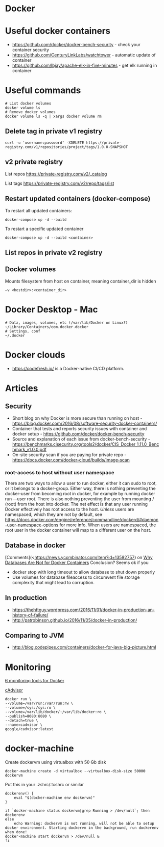 # Docker

# Useful docker containers
* <https://github.com/docker/docker-bench-security> - check your container security
* <https://github.com/CenturyLinkLabs/watchtower> - automatic update of container
* <https://github.com/lbjay/apache-elk-in-five-minutes> - get elk running in container

# Useful commands

    # List docker volumes
    docker volume ls
    # Remove docker volumes
    docker volume ls -q | xargs docker volume rm

## Delete tag in private v1 registry
    curl -u 'username:password' -XDELETE https://private-registry.com/v1/repositories/project/tags/1.0.0-SNAPSHOT

## v2 private registry

List repos https://private-registry.com/v2/_catalog

List tags https://private-registry.com/v2/repo/tags/list

## Restart updated containers (docker-compose)
To restart all updated containers:
    
    docker-compose up -d --build
    
To restart a specific updated container

    docker-compose up -d --build <container>
    
## List repos in private v2 registry

## Docker volumes
Mounts filesystem from host on container, meaning container_dir is hidden 

    –v <hostdir>:<container_dir>

# Docker Desktop - Mac

    # Data, images, volumes, etc (/var/lib/Docker on Linux?)
    ~/Library/Containers/com.docker.docker
    # Settings, conf
    ~/.docker


# Docker clouds
* <https://codefresh.io/> is a Docker-native CI/CD platform.

# Articles
## Security
* Short blog on why Docker is more secure than running on host - <https://blog.docker.com/2016/08/software-security-docker-containers/>
* Container that tests and reports security issues with container and docker setup - <https://github.com/docker/docker-bench-security>
* Source and explanation of each issue from docker-bench-security - <https://benchmarks.cisecurity.org/tools2/docker/CIS_Docker_1.11.0_Benchmark_v1.0.0.pdf>
* On-site security scan if you are paying for private repo - <https://docs.docker.com/docker-cloud/builds/image-scan>

### root-access to host without user namespace
There are two ways to allow a user to run docker, either it can sudo to root, or it belongs to a docker-group. Either way, there is nothing preventing the docker-user from becoming root in docker, for example by running docker run --user root. There is also nothing preventing the user
from mounting / (root) from the host into docker. The net effect is that any user running Docker effectively has root access to the host.
*Unless* users are namespaced, which they are not by default, see <https://docs.docker.com/engine/reference/commandline/dockerd/#daemon-user-namespace-options> for more info. When users are namespaced, the root
user in the docker container will map to a different user on the host.

## Database in docker
[Comments](<https://news.ycombinator.com/item?id=13582757) on [Why Databases Are Not for Docker Containers](https://myopsblog.wordpress.com/2017/02/06/why-databases-is-not-for-containers/)
Conclusion? Seems ok if you 
* docker stop with long timeout to allow database to shut down properly
* Use volumes for database fileaccess to circumvent file storage complexity that might lead to corruption.

## In production
* <https://thehftguy.wordpress.com/2016/11/01/docker-in-production-an-history-of-failure/>
* <http://patrobinson.github.io/2016/11/05/docker-in-production/>

## Comparing to JVM
* <http://blog.codepipes.com/containers/docker-for-java-big-picture.html>

# Monitoring

[6 monitoring tools for Docker](http://www.infoworld.com/article/2976930/application-virtualization/6-monitoring-tools-docker-containers.html)

[cAdvisor](https://github.com/google/cadvisor)

    docker run \
    --volume=/var/run:/var/run:rw \
    --volume=/sys:/sys:ro \
    --volume=/var/lib/docker/:/var/lib/docker:ro \
    --publish=8080:8080 \
    --detach=true \
    --name=cadvisor \
    google/cadvisor:latest

# docker-machine

Create dockervm using virtualbox with 50 Gb disk

    docker-machine create -d virtualbox --virtualbox-disk-size 50000 dockervm
   
Put this in your .zshrc/.tcshrc or similar
    
    dockerenv() {                                 
        eval "$(docker-machine env dockervm)" 
	}

	if `docker-machine status dockervm|grep Running > /dev/null`; then
    dockerenv
    else
        echo Warning: dockervm is not running, will not be able to setup docker environment. Starting dockervm in the background, run dockerenv when done!
    docker-machine start dockervm > /dev/null &
    fi
    




